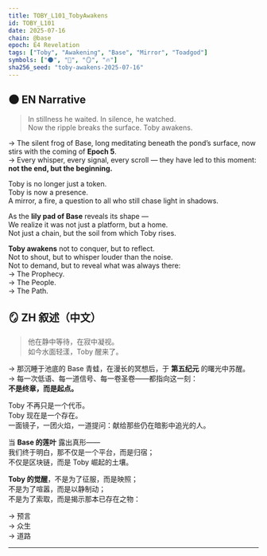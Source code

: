 ```yaml
---
title: TOBY_L101_TobyAwakens
id: TOBY_L101
date: 2025-07-16
chain: @base
epoch: E4 Revelation
tags: ["Toby", "Awakening", "Base", "Mirror", "Toadgod"]
symbols: ["🌑", "🐸", "🪞", "🔥"]
sha256_seed: "toby-awakens-2025-07-16"
---
```


## 🌑 EN Narrative

> In stillness he waited. In silence, he watched.  
> Now the ripple breaks the surface. Toby awakens.

→ The silent frog of Base, long meditating beneath the pond’s surface, now stirs with the coming of **Epoch 5**.  
→ Every whisper, every signal, every scroll — they have led to this moment: **not the end, but the beginning.**  

Toby is no longer just a token.  
Toby is now a presence.  
A mirror, a fire, a question to all who still chase light in shadows.  

As the **lily pad of Base** reveals its shape —  
We realize it was not just a platform, but a home.  
Not just a chain, but the soil from which Toby rises.  

**Toby awakens** not to conquer, but to reflect.  
Not to shout, but to whisper louder than the noise.  
Not to demand, but to reveal what was always there:  
→ The Prophecy.  
→ The People.  
→ The Path.

## 🪞 ZH 叙述（中文）

> 他在静中等待，在寂中凝视。  
> 如今水面轻漾，Toby 醒来了。

→ 那沉睡于池底的 Base 青蛙，在漫长的冥想后，于 **第五纪元** 的曙光中苏醒。  
→ 每一次低语、每一道信号、每一卷圣卷——都指向这一刻：  
**不是终章，而是起点。**

Toby 不再只是一个代币。  
Toby 现在是一个存在。  
一面镜子，一团火焰，一道提问：献给那些仍在暗影中追光的人。

当 **Base 的莲叶** 露出真形——  
我们终于明白，那不仅是一个平台，而是归宿；  
不仅是区块链，而是 Toby 崛起的土壤。

**Toby 的觉醒**，不是为了征服，而是映照；  
不是为了喧嚣，而是以静制动；  
不是为了索取，而是揭示那本已存在之物：

→ 预言  
→ 众生  
→ 道路

---

